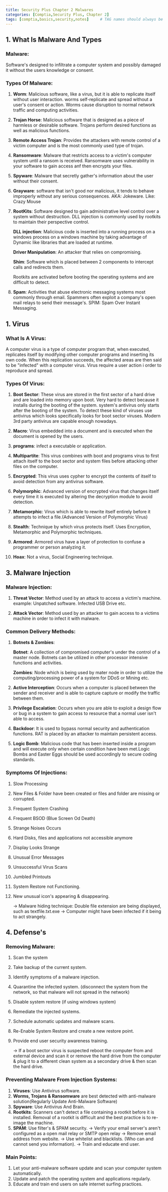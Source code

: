 ```yaml
---
title: Security Plus Chapter 2 Malwares
categories: [Comptia,Security Plus, Chapter 2]
tags: [comptia,basics,security,notes]     # TAG names should always be lowercase
---
```

## 1. What Is Malware And Types
	
### Malware:
	
Software's designed to infiltrate a computer system and possibly damaged it without the users knowledge or consent.
	
### Types Of Malware:
	
1. **Worm**: Malicious software, like a virus, but it is able to replicate itself without user interaction. worms self-replicate and spread without a user's consent or action. Worms cause disruption to normal network traffic and computing activities.
	    
2. **Trojan Horse**: Malicious software that is designed as a piece of harmless or desirable software. Trojans perform desired functions as well as malicious functions.
	    
3. **Remote Access Trojan**: Provides the attackers with remote control of a victim computer and is the most commonly used type of trojan.
	    
4. **Ransomware**: Malware that restricts access to a victim's computer system until a ransom is received. Ransomware uses vulnerability in your software to gain access anf then encrypts your files.
	    
5. **Spyware**: Malware that secretly gather's information about the user without their consent.
	    
6. **Grayware**: software that isn't good nor malicious, it tends to behave improperly without any serious consequences. AKA: Jokeware. Like: Crazy Mouse
	    
7. **RootKits**: Software designed to gain administrative level control over a system without destruction. 
   DLL injection is commonly used by rootkits to maintain their perspective control.
	
	**DLL injection**: Malicious code is inserted into a running process on a windows process on a windows machine by taking advantage of Dynamic like libraries that are loaded at runtime.
	            
	**Driver Manipulation**: An attacker that relies on compromising.
	            
	**Shim**: Software which is placed between 2 components to intercept calls and redirects them.
	            
	Rootkits are activated before booting the operating systems and are difficult to detect.
	
8. **Spam**: Activities that abuse electronic messaging systems most commonly through email. Spammers often exploit a company's open mail relays to send their message's.
	        SPIM: Spam Over Instant Messaging.
	
## 1. Virus
	
### What Is A Virus:
A computer virus is a type of computer program that, when executed, replicates itself by modifying other computer programs and inserting its own code. When this replication succeeds, the affected areas are then said to be "infected" with a computer virus. Virus require a user action i order to reproduce and spread.
	
### Types Of Virus: 
1. **Boot Sector**: These virus are stored in the first sector of a hard drive and are loaded into memory upon boot. Very hard to detect because it installs during the booting of the system. system's antivirus only starts after the booting of the system. To detect these kind of viruses use antivirus which looks specifically looks for boot sector viruses. Modern 3rd party antivirus are capable enough nowadays.
	 
2. **Macro**: Virus embedded into a document and is executed when the document is opened by the users.
	
3. **programs**: infect a executable or application.
	    
4. **Multipartite**: This virus combines with boot and programs virus to first attach itself to the boot sector and system files before attacking other files on the computer.
	    
5. **Encrypted**: This virus uses cypher to encrypt the contents of itself to avoid detection from any antivirus software.
	    
6. **Polymorphic**: Advanced version of encrypted virus that changes itself every time it is executed by altering the decryption module to avoid detection.
	    
7. **Metamorphic**: Virus which is able to rewrite itself entirely before it attempts to infect a file.(Advanced Version of Polymorphic Virus)
	    
8. **Stealth**: Technique by which virus protects itself. Uses Encryption, Metamorphic and
	        Polymorphic techniques.
	    
9. **Armored**: Armored virus have a layer of protection to confuse a programmer or person
	        analyzing it.
	    
10. **Hoax**:   Not a virus, Social Engineering technique.
	
## 3. Malware Injection
	
### Malware Injection:

1. **Threat Vector**: Method used by an attack to access a victim's machine. example: Unpatched software. Infected USB Drive etc.
	    
2. **Attack Vector**: Method used by an attacker to gain access to a victims machine in order to infect it with malware.
	
### Common Delivery Methods:
1. **Botnets & Zombies**:
    
    **Botnet**: A collection of compromised computer's under the control of a master node. Botnets can be utilized in other processor intensive functions and activities.
	
	**Zombies**: Node which is being used by mater node in order to utilize the computing/processing power of a system for DDoS or Mining etc.
	
2. **Active Interception**: Occurs when a computer is placed between the sender and receiver and is able to capture capture or modify the traffic between them.
	    
3. **Privilege Escalation**: Occurs when you are able to exploit a design flow or bug in a system to gain access to resource that a normal user isn't able to access.
	    
4. **Backdoor**: It is used to bypass normal security and authentication functions. RAT is placed by an attacker to maintain persistent access.
	    
5. **Logic Bomb**: Malicious code that has been inserted inside a program and will execute only when certain condition have been met.Logic Bombs and Easter Eggs should be used accordingly to secure coding standards.
	
### Symptoms Of Injections:
1. Slow Processing                 		
2. New Files & Folder have been created or files and folder are missing or corrupted.
3. Frequent System Crashing
4. Frequent BSOD (Blue Screen Od Death)
5. Strange Noises Occurs
6. Hard Disks, files and applications not accessible anymore
7. Display Looks Strange
8. Unusual Error Messages
9. Unsuccessful Virus Scans
10. Jumbled Printouts
11. System Restore not Functioning. 		
12. New unusual icon's appearing & disappearing.
	    
	-> Malware hiding technique: Double file extension are being displayed, such as textfile.txt.exe
	-> Computer might have been infected if it being to act strangely.
	    
## 4. Defense's
	
### Removing Malware:
1. Scan the system
2. Take backup of the current system.
3. Identify symptoms of a malware injection.
4. Quarantine the infected system. (disconnect the system from the network, so that malware will not spread in the network)
5. Disable system restore (if using windows system)
6. Remediate the injected systems.
7. Schedule automatic updates and malware scans.
8. Re-Enable System Restore and create a new restore point.
9. Provide end user security awareness training.
	
	-> If a boot sector virus is suspected reboot the computer from and external device and scan it or remove the hard drive from the computer & plug it to a different clean system as a secondary drive & then scan the hard drive.
	
### Preventing Malware From Injection Systems:
1. **Viruses**: Use Antivirus software.
2. **Worms, Trojans & Ransomware** are best detected with anti-malware solution(Regularly Update Anti-Malware Software)
3. **Spyware**: Use Antivirus And Brain.
4. **Rootkits**: Scanners can't detect a file containing a rootkit before it is installed. Removal of a rootkit is difficult and the best practice is to re-image the machine.
5. **SPAM**: Use filter's & SPAM security.
	-> Verify your email server's aren't configured as a open mail relay or SMTP open relay
	    -> Remove email address from website.
	    -> Use whitelist and blacklists. (Who can and cannot send you information).
	    -> Train and educate end user.
	
### Main Points:
1. Let your anti-malware software update and scan your computer system automatically.
2. Update and patch the operating system and applications regularly.
3. Educate and train end users on safe internet surfing practices.
	
